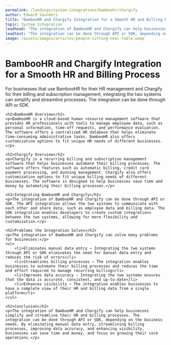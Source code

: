 ```yaml
---
permalink: /landings/system-integrations/bamboohr/chargify
author: Edward Saunders
title: "BambooHR and Chargify Integration for a Smooth HR and Billing Process"
topic: System Integration
leadhead: "The integration of BambooHR and Chargify can help businesses simplify and streamline their HR and billing processes"
leadtext: "The integration can be done through API or SDK, depending on the business needs. By eliminating manual data entry, streamlining billing processes, improving data accuracy, and enhancing visibility, businesses can save time and money, and focus on growing their core operations."
image: /assets/images/articles/people-sitting-near-table.webp
---
```

<div class="arttext">	<h1>BambooHR and Chargify Integration for a Smooth HR and Billing Process</h1>
	<p>For businesses that use BambooHR for their HR management and Chargify for their billing and subscription management, integrating the two systems can simplify and streamline processes. The integration can be done through API or SDK.</p>

	<h2>BambooHR Overview</h2>
	<p>BambooHR is a cloud-based human resource management software that provides HR professionals with tools to manage employee data, such as personal information, time-off requests, and performance evaluation. The software offers a centralized HR database that helps eliminate time-consuming administrative tasks. BambooHR also offers customization options to fit unique HR needs of different businesses.</p>

	<h2>Chargify Overview</h2>
	<p>Chargify is a recurring billing and subscription management software that helps businesses automate their billing processes. The software offers features such as automatic billing, credit card payment processing, and dunning management. Chargify also offers customization options to fit unique billing needs of different businesses. The software is designed to help businesses save time and money by automating their billing processes.</p>

	<h2>Integrating BambooHR and Chargify</h2>
	<p>The integration of BambooHR and Chargify can be done through API or SDK. The API integration allows the two systems to communicate with each other and share data, such as employee data and billing data. The SDK integration enables developers to create custom integrations between the two systems, allowing for more flexibility and customization.</p>

	<h2>Problems the Integration Solves</h2>
	<p>The integration of BambooHR and Chargify can solve many problems for businesses:</p>
	<ul>
		<li>Eliminates manual data entry – Integrating the two systems through API or SDK eliminates the need for manual data entry and reduces the risk of errors</li>
		<li>Streamlines billing processes – The integration enables businesses to automate their billing processes and reduces the time and effort required to manage recurring billing</li>
		<li>Improves data accuracy – Integrating the two systems ensures that the data is accurate, consistent, and up-to-date</li>
		<li>Enhances visibility – The integration enables businesses to have a complete view of their HR and billing data from a single platform</li>
	</ul>

	<h2>Conclusion</h2>
	<p>The integration of BambooHR and Chargify can help businesses simplify and streamline their HR and billing processes. The integration can be done through API or SDK, depending on the business needs. By eliminating manual data entry, streamlining billing processes, improving data accuracy, and enhancing visibility, businesses can save time and money, and focus on growing their core operations.</p>
</div>